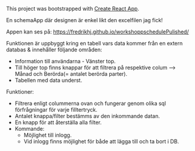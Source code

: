 This project was bootstrapped with [Create React App](https://github.com/facebook/create-react-app).

En schemaApp där designen är enkel likt den excelfilen jag fick!

Appen kan ses på:
https://fredrikhj.github.io/workshoppschedulePulished/


Funktionen är uppbyggt kring en tabell vars data kommer från en extern databas & innehåller följande områden:
* Information till användarna - Vänster top.
* Till höger top finns knappar för att filtrera på respektive colum --> Månad och Berörda(= antalet berörda parter).
* Tabellen med data underst.

Funktioner:
* Filtrera enligt colummerna ovan och fungerar genom olika sql förfrågningar för varje filltertryck.
* Antalet knappa/filter bestämms av den inkommande datan.
* En knapp för att återställa alla filter.
* Kommande:
    * Möjlighet till inlogg.
    * Vid inlogg finns möjlighet för både att lägga till och ta bort i DB.

